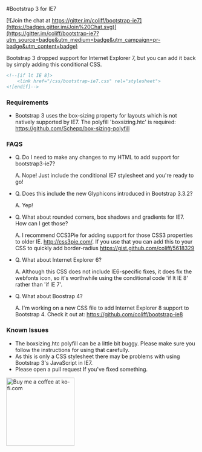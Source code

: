 #Bootstrap 3 for IE7

[![Join the chat at https://gitter.im/coliff/bootstrap-ie7](https://badges.gitter.im/Join%20Chat.svg)](https://gitter.im/coliff/bootstrap-ie7?utm_source=badge&utm_medium=badge&utm_campaign=pr-badge&utm_content=badge)

Bootstrap 3 dropped support for Internet Explorer 7, but you can add it back by simply adding this conditional CSS.

```html
<!--[if lt IE 8]>
    <link href="/css/bootstrap-ie7.css" rel="stylesheet">
<![endif]-->
```

### Requirements
- Bootstrap 3 uses the box-sizing property for layouts which is not natively supported by IE7. The polyfill 'boxsizing.htc' is required: https://github.com/Schepp/box-sizing-polyfill


### FAQS

* Q. Do I need to make any changes to my HTML to add support for bootstrap3-ie7? 

  A. Nope! Just include the conditional IE7 stylesheet and you're ready to go!

* Q. Does this include the new Glyphicons introduced in Bootstrap 3.3.2?

  A. Yep!

* Q. What about rounded corners, box shadows and gradients for IE7. How can I get those? 

  A. I recommend CCS3Pie for adding support for those CSS3 properties to older IE. http://css3pie.com/. 
     If you use that you can add this to your CSS to quickly add border-radius https://gist.github.com/coliff/5618329

* Q. What about Internet Explorer 6?

  A. Although this CSS does not include IE6-specific fixes, it does fix the webfonts icon, so it's worthwhile using the conditional code 'if lt IE 8' rather than 'if IE 7'.

* Q. What about Boostrap 4?
 
  A. I'm working on a new CSS file to add Internet Explorer 8 support to Bootstrap 4. Check it out at: https://github.com/coliff/bootstrap-ie8

### Known Issues
- The boxsizing.htc polyfill can be  a little bit buggy. Please make sure you follow the instructions for using that carefully.
- As this is only a CSS stylesheet there may be problems with using Bootstrap 3's JavaScript in IE7.
- Please open a pull request If you've fixed something.

<a href='http://ko-fi.com?i=1295NGMK1L2T7' target='_blank'><img style='border:0px;width:180px;' src='https://az743702.vo.msecnd.net/cdn/btn1.png' border='0' alt='Buy me a coffee at ko-fi.com'></a> 

